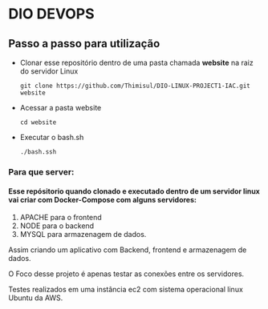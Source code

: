 # DIO DEVOPS

## Passo a passo para utilização

   * Clonar esse repositório dentro de uma pasta chamada **website** na raiz do servidor Linux
   
         git clone https://github.com/Thimisul/DIO-LINUX-PROJECT1-IAC.git website
   * Acessar a pasta website
         
         cd website
   * Executar o bash.sh

         ./bash.ssh
  
### Para que server:

#### Esse repósitorio quando clonado e executado dentro de um servidor linux vai criar com Docker-Compose com alguns servidores:

1. APACHE para o frontend
2. NODE para o backend
3. MYSQL para armazenagem de dados.

Assim criando um aplicativo com Backend, frontend e armazenagem de dados.

O Foco desse projeto é apenas testar as conexões entre os servidores.

Testes realizados em uma instância ec2 com sistema operacional linux Ubuntu da AWS.